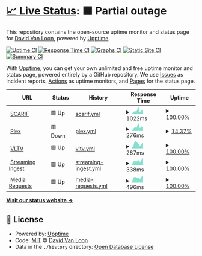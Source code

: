 # [📈 Live Status](https://d1vanloon.github.io/family-uptime): <!--live status--> **🟧 Partial outage**

This repository contains the open-source uptime monitor and status page for [David Van Loon](https://davl.ink/me), powered by [Upptime](https://github.com/upptime/upptime).

[![Uptime CI](https://github.com/d1vanloon/family-uptime/workflows/Uptime%20CI/badge.svg)](https://github.com/upptime/upptime/actions?query=workflow%3A%22Uptime+CI%22)
[![Response Time CI](https://github.com/d1vanloon/family-uptime/workflows/Response%20Time%20CI/badge.svg)](https://github.com/upptime/upptime/actions?query=workflow%3A%22Response+Time+CI%22)
[![Graphs CI](https://github.com/d1vanloon/family-uptime/workflows/Graphs%20CI/badge.svg)](https://github.com/upptime/upptime/actions?query=workflow%3A%22Graphs+CI%22)
[![Static Site CI](https://github.com/d1vanloon/family-uptime/workflows/Static%20Site%20CI/badge.svg)](https://github.com/upptime/upptime/actions?query=workflow%3A%22Static+Site+CI%22)
[![Summary CI](https://github.com/d1vanloon/family-uptime/workflows/Summary%20CI/badge.svg)](https://github.com/upptime/upptime/actions?query=workflow%3A%22Summary+CI%22)

With [Upptime](https://upptime.js.org), you can get your own unlimited and free uptime monitor and status page, powered entirely by a GitHub repository. We use [Issues](https://github.com/d1vanloon/family-uptime/issues) as incident reports, [Actions](https://github.com/d1vanloon/family-uptime/actions) as uptime monitors, and [Pages](https://d1vanloon.github.io/family-uptime) for the status page.

<!--start: status pages-->
<!-- This summary is generated by Upptime (https://github.com/upptime/upptime) -->
<!-- Do not edit this manually, your changes will be overwritten -->
<!-- prettier-ignore -->
| URL | Status | History | Response Time | Uptime |
| --- | ------ | ------- | ------------- | ------ |
| <img alt="" src="https://favicons.githubusercontent.com/scarif.vanloon.family" height="13"> [SCARIF](https://scarif.vanloon.family/) | 🟩 Up | [scarif.yml](https://github.com/d1vanloon/family-uptime/commits/HEAD/history/scarif.yml) | <details><summary><img alt="Response time graph" src="./graphs/scarif/response-time-week.png" height="20"> 1022ms</summary><br><a href="https://d1vanloon.github.io/family-uptime/history/scarif"><img alt="Response time 1022" src="https://img.shields.io/endpoint?url=https%3A%2F%2Fraw.githubusercontent.com%2Fd1vanloon%2Ffamily-uptime%2FHEAD%2Fapi%2Fscarif%2Fresponse-time.json"></a><br><a href="https://d1vanloon.github.io/family-uptime/history/scarif"><img alt="24-hour response time 1022" src="https://img.shields.io/endpoint?url=https%3A%2F%2Fraw.githubusercontent.com%2Fd1vanloon%2Ffamily-uptime%2FHEAD%2Fapi%2Fscarif%2Fresponse-time-day.json"></a><br><a href="https://d1vanloon.github.io/family-uptime/history/scarif"><img alt="7-day response time 1022" src="https://img.shields.io/endpoint?url=https%3A%2F%2Fraw.githubusercontent.com%2Fd1vanloon%2Ffamily-uptime%2FHEAD%2Fapi%2Fscarif%2Fresponse-time-week.json"></a><br><a href="https://d1vanloon.github.io/family-uptime/history/scarif"><img alt="30-day response time 1022" src="https://img.shields.io/endpoint?url=https%3A%2F%2Fraw.githubusercontent.com%2Fd1vanloon%2Ffamily-uptime%2FHEAD%2Fapi%2Fscarif%2Fresponse-time-month.json"></a><br><a href="https://d1vanloon.github.io/family-uptime/history/scarif"><img alt="1-year response time 1022" src="https://img.shields.io/endpoint?url=https%3A%2F%2Fraw.githubusercontent.com%2Fd1vanloon%2Ffamily-uptime%2FHEAD%2Fapi%2Fscarif%2Fresponse-time-year.json"></a></details> | <details><summary><a href="https://d1vanloon.github.io/family-uptime/history/scarif">100.00%</a></summary><a href="https://d1vanloon.github.io/family-uptime/history/scarif"><img alt="All-time uptime 100.00%" src="https://img.shields.io/endpoint?url=https%3A%2F%2Fraw.githubusercontent.com%2Fd1vanloon%2Ffamily-uptime%2FHEAD%2Fapi%2Fscarif%2Fuptime.json"></a><br><a href="https://d1vanloon.github.io/family-uptime/history/scarif"><img alt="24-hour uptime 100.00%" src="https://img.shields.io/endpoint?url=https%3A%2F%2Fraw.githubusercontent.com%2Fd1vanloon%2Ffamily-uptime%2FHEAD%2Fapi%2Fscarif%2Fuptime-day.json"></a><br><a href="https://d1vanloon.github.io/family-uptime/history/scarif"><img alt="7-day uptime 100.00%" src="https://img.shields.io/endpoint?url=https%3A%2F%2Fraw.githubusercontent.com%2Fd1vanloon%2Ffamily-uptime%2FHEAD%2Fapi%2Fscarif%2Fuptime-week.json"></a><br><a href="https://d1vanloon.github.io/family-uptime/history/scarif"><img alt="30-day uptime 100.00%" src="https://img.shields.io/endpoint?url=https%3A%2F%2Fraw.githubusercontent.com%2Fd1vanloon%2Ffamily-uptime%2FHEAD%2Fapi%2Fscarif%2Fuptime-month.json"></a><br><a href="https://d1vanloon.github.io/family-uptime/history/scarif"><img alt="1-year uptime 100.00%" src="https://img.shields.io/endpoint?url=https%3A%2F%2Fraw.githubusercontent.com%2Fd1vanloon%2Ffamily-uptime%2FHEAD%2Fapi%2Fscarif%2Fuptime-year.json"></a></details>
| <img alt="" src="https://favicons.githubusercontent.com/plex.vanloon.family" height="13"> [Plex](https://plex.vanloon.family/) | 🟥 Down | [plex.yml](https://github.com/d1vanloon/family-uptime/commits/HEAD/history/plex.yml) | <details><summary><img alt="Response time graph" src="./graphs/plex/response-time-week.png" height="20"> 276ms</summary><br><a href="https://d1vanloon.github.io/family-uptime/history/plex"><img alt="Response time 276" src="https://img.shields.io/endpoint?url=https%3A%2F%2Fraw.githubusercontent.com%2Fd1vanloon%2Ffamily-uptime%2FHEAD%2Fapi%2Fplex%2Fresponse-time.json"></a><br><a href="https://d1vanloon.github.io/family-uptime/history/plex"><img alt="24-hour response time 276" src="https://img.shields.io/endpoint?url=https%3A%2F%2Fraw.githubusercontent.com%2Fd1vanloon%2Ffamily-uptime%2FHEAD%2Fapi%2Fplex%2Fresponse-time-day.json"></a><br><a href="https://d1vanloon.github.io/family-uptime/history/plex"><img alt="7-day response time 276" src="https://img.shields.io/endpoint?url=https%3A%2F%2Fraw.githubusercontent.com%2Fd1vanloon%2Ffamily-uptime%2FHEAD%2Fapi%2Fplex%2Fresponse-time-week.json"></a><br><a href="https://d1vanloon.github.io/family-uptime/history/plex"><img alt="30-day response time 276" src="https://img.shields.io/endpoint?url=https%3A%2F%2Fraw.githubusercontent.com%2Fd1vanloon%2Ffamily-uptime%2FHEAD%2Fapi%2Fplex%2Fresponse-time-month.json"></a><br><a href="https://d1vanloon.github.io/family-uptime/history/plex"><img alt="1-year response time 276" src="https://img.shields.io/endpoint?url=https%3A%2F%2Fraw.githubusercontent.com%2Fd1vanloon%2Ffamily-uptime%2FHEAD%2Fapi%2Fplex%2Fresponse-time-year.json"></a></details> | <details><summary><a href="https://d1vanloon.github.io/family-uptime/history/plex">14.37%</a></summary><a href="https://d1vanloon.github.io/family-uptime/history/plex"><img alt="All-time uptime 14.37%" src="https://img.shields.io/endpoint?url=https%3A%2F%2Fraw.githubusercontent.com%2Fd1vanloon%2Ffamily-uptime%2FHEAD%2Fapi%2Fplex%2Fuptime.json"></a><br><a href="https://d1vanloon.github.io/family-uptime/history/plex"><img alt="24-hour uptime 14.37%" src="https://img.shields.io/endpoint?url=https%3A%2F%2Fraw.githubusercontent.com%2Fd1vanloon%2Ffamily-uptime%2FHEAD%2Fapi%2Fplex%2Fuptime-day.json"></a><br><a href="https://d1vanloon.github.io/family-uptime/history/plex"><img alt="7-day uptime 14.37%" src="https://img.shields.io/endpoint?url=https%3A%2F%2Fraw.githubusercontent.com%2Fd1vanloon%2Ffamily-uptime%2FHEAD%2Fapi%2Fplex%2Fuptime-week.json"></a><br><a href="https://d1vanloon.github.io/family-uptime/history/plex"><img alt="30-day uptime 14.37%" src="https://img.shields.io/endpoint?url=https%3A%2F%2Fraw.githubusercontent.com%2Fd1vanloon%2Ffamily-uptime%2FHEAD%2Fapi%2Fplex%2Fuptime-month.json"></a><br><a href="https://d1vanloon.github.io/family-uptime/history/plex"><img alt="1-year uptime 14.37%" src="https://img.shields.io/endpoint?url=https%3A%2F%2Fraw.githubusercontent.com%2Fd1vanloon%2Ffamily-uptime%2FHEAD%2Fapi%2Fplex%2Fuptime-year.json"></a></details>
| <img alt="" src="https://favicons.githubusercontent.com/live.vanloon.family" height="13"> [VLTV](https://live.vanloon.family) | 🟩 Up | [vltv.yml](https://github.com/d1vanloon/family-uptime/commits/HEAD/history/vltv.yml) | <details><summary><img alt="Response time graph" src="./graphs/vltv/response-time-week.png" height="20"> 287ms</summary><br><a href="https://d1vanloon.github.io/family-uptime/history/vltv"><img alt="Response time 287" src="https://img.shields.io/endpoint?url=https%3A%2F%2Fraw.githubusercontent.com%2Fd1vanloon%2Ffamily-uptime%2FHEAD%2Fapi%2Fvltv%2Fresponse-time.json"></a><br><a href="https://d1vanloon.github.io/family-uptime/history/vltv"><img alt="24-hour response time 287" src="https://img.shields.io/endpoint?url=https%3A%2F%2Fraw.githubusercontent.com%2Fd1vanloon%2Ffamily-uptime%2FHEAD%2Fapi%2Fvltv%2Fresponse-time-day.json"></a><br><a href="https://d1vanloon.github.io/family-uptime/history/vltv"><img alt="7-day response time 287" src="https://img.shields.io/endpoint?url=https%3A%2F%2Fraw.githubusercontent.com%2Fd1vanloon%2Ffamily-uptime%2FHEAD%2Fapi%2Fvltv%2Fresponse-time-week.json"></a><br><a href="https://d1vanloon.github.io/family-uptime/history/vltv"><img alt="30-day response time 287" src="https://img.shields.io/endpoint?url=https%3A%2F%2Fraw.githubusercontent.com%2Fd1vanloon%2Ffamily-uptime%2FHEAD%2Fapi%2Fvltv%2Fresponse-time-month.json"></a><br><a href="https://d1vanloon.github.io/family-uptime/history/vltv"><img alt="1-year response time 287" src="https://img.shields.io/endpoint?url=https%3A%2F%2Fraw.githubusercontent.com%2Fd1vanloon%2Ffamily-uptime%2FHEAD%2Fapi%2Fvltv%2Fresponse-time-year.json"></a></details> | <details><summary><a href="https://d1vanloon.github.io/family-uptime/history/vltv">100.00%</a></summary><a href="https://d1vanloon.github.io/family-uptime/history/vltv"><img alt="All-time uptime 100.00%" src="https://img.shields.io/endpoint?url=https%3A%2F%2Fraw.githubusercontent.com%2Fd1vanloon%2Ffamily-uptime%2FHEAD%2Fapi%2Fvltv%2Fuptime.json"></a><br><a href="https://d1vanloon.github.io/family-uptime/history/vltv"><img alt="24-hour uptime 100.00%" src="https://img.shields.io/endpoint?url=https%3A%2F%2Fraw.githubusercontent.com%2Fd1vanloon%2Ffamily-uptime%2FHEAD%2Fapi%2Fvltv%2Fuptime-day.json"></a><br><a href="https://d1vanloon.github.io/family-uptime/history/vltv"><img alt="7-day uptime 100.00%" src="https://img.shields.io/endpoint?url=https%3A%2F%2Fraw.githubusercontent.com%2Fd1vanloon%2Ffamily-uptime%2FHEAD%2Fapi%2Fvltv%2Fuptime-week.json"></a><br><a href="https://d1vanloon.github.io/family-uptime/history/vltv"><img alt="30-day uptime 100.00%" src="https://img.shields.io/endpoint?url=https%3A%2F%2Fraw.githubusercontent.com%2Fd1vanloon%2Ffamily-uptime%2FHEAD%2Fapi%2Fvltv%2Fuptime-month.json"></a><br><a href="https://d1vanloon.github.io/family-uptime/history/vltv"><img alt="1-year uptime 100.00%" src="https://img.shields.io/endpoint?url=https%3A%2F%2Fraw.githubusercontent.com%2Fd1vanloon%2Ffamily-uptime%2FHEAD%2Fapi%2Fvltv%2Fuptime-year.json"></a></details>
| <img alt="" src="https://favicons.githubusercontent.com/ingest.vanloon.family" height="13"> [Streaming Ingest](https://ingest.vanloon.family/) | 🟩 Up | [streaming-ingest.yml](https://github.com/d1vanloon/family-uptime/commits/HEAD/history/streaming-ingest.yml) | <details><summary><img alt="Response time graph" src="./graphs/streaming-ingest/response-time-week.png" height="20"> 338ms</summary><br><a href="https://d1vanloon.github.io/family-uptime/history/streaming-ingest"><img alt="Response time 338" src="https://img.shields.io/endpoint?url=https%3A%2F%2Fraw.githubusercontent.com%2Fd1vanloon%2Ffamily-uptime%2FHEAD%2Fapi%2Fstreaming-ingest%2Fresponse-time.json"></a><br><a href="https://d1vanloon.github.io/family-uptime/history/streaming-ingest"><img alt="24-hour response time 338" src="https://img.shields.io/endpoint?url=https%3A%2F%2Fraw.githubusercontent.com%2Fd1vanloon%2Ffamily-uptime%2FHEAD%2Fapi%2Fstreaming-ingest%2Fresponse-time-day.json"></a><br><a href="https://d1vanloon.github.io/family-uptime/history/streaming-ingest"><img alt="7-day response time 338" src="https://img.shields.io/endpoint?url=https%3A%2F%2Fraw.githubusercontent.com%2Fd1vanloon%2Ffamily-uptime%2FHEAD%2Fapi%2Fstreaming-ingest%2Fresponse-time-week.json"></a><br><a href="https://d1vanloon.github.io/family-uptime/history/streaming-ingest"><img alt="30-day response time 338" src="https://img.shields.io/endpoint?url=https%3A%2F%2Fraw.githubusercontent.com%2Fd1vanloon%2Ffamily-uptime%2FHEAD%2Fapi%2Fstreaming-ingest%2Fresponse-time-month.json"></a><br><a href="https://d1vanloon.github.io/family-uptime/history/streaming-ingest"><img alt="1-year response time 338" src="https://img.shields.io/endpoint?url=https%3A%2F%2Fraw.githubusercontent.com%2Fd1vanloon%2Ffamily-uptime%2FHEAD%2Fapi%2Fstreaming-ingest%2Fresponse-time-year.json"></a></details> | <details><summary><a href="https://d1vanloon.github.io/family-uptime/history/streaming-ingest">100.00%</a></summary><a href="https://d1vanloon.github.io/family-uptime/history/streaming-ingest"><img alt="All-time uptime 100.00%" src="https://img.shields.io/endpoint?url=https%3A%2F%2Fraw.githubusercontent.com%2Fd1vanloon%2Ffamily-uptime%2FHEAD%2Fapi%2Fstreaming-ingest%2Fuptime.json"></a><br><a href="https://d1vanloon.github.io/family-uptime/history/streaming-ingest"><img alt="24-hour uptime 100.00%" src="https://img.shields.io/endpoint?url=https%3A%2F%2Fraw.githubusercontent.com%2Fd1vanloon%2Ffamily-uptime%2FHEAD%2Fapi%2Fstreaming-ingest%2Fuptime-day.json"></a><br><a href="https://d1vanloon.github.io/family-uptime/history/streaming-ingest"><img alt="7-day uptime 100.00%" src="https://img.shields.io/endpoint?url=https%3A%2F%2Fraw.githubusercontent.com%2Fd1vanloon%2Ffamily-uptime%2FHEAD%2Fapi%2Fstreaming-ingest%2Fuptime-week.json"></a><br><a href="https://d1vanloon.github.io/family-uptime/history/streaming-ingest"><img alt="30-day uptime 100.00%" src="https://img.shields.io/endpoint?url=https%3A%2F%2Fraw.githubusercontent.com%2Fd1vanloon%2Ffamily-uptime%2FHEAD%2Fapi%2Fstreaming-ingest%2Fuptime-month.json"></a><br><a href="https://d1vanloon.github.io/family-uptime/history/streaming-ingest"><img alt="1-year uptime 100.00%" src="https://img.shields.io/endpoint?url=https%3A%2F%2Fraw.githubusercontent.com%2Fd1vanloon%2Ffamily-uptime%2FHEAD%2Fapi%2Fstreaming-ingest%2Fuptime-year.json"></a></details>
| <img alt="" src="https://favicons.githubusercontent.com/requests.vanloon.family" height="13"> [Media Requests](https://requests.vanloon.family/) | 🟩 Up | [media-requests.yml](https://github.com/d1vanloon/family-uptime/commits/HEAD/history/media-requests.yml) | <details><summary><img alt="Response time graph" src="./graphs/media-requests/response-time-week.png" height="20"> 496ms</summary><br><a href="https://d1vanloon.github.io/family-uptime/history/media-requests"><img alt="Response time 496" src="https://img.shields.io/endpoint?url=https%3A%2F%2Fraw.githubusercontent.com%2Fd1vanloon%2Ffamily-uptime%2FHEAD%2Fapi%2Fmedia-requests%2Fresponse-time.json"></a><br><a href="https://d1vanloon.github.io/family-uptime/history/media-requests"><img alt="24-hour response time 496" src="https://img.shields.io/endpoint?url=https%3A%2F%2Fraw.githubusercontent.com%2Fd1vanloon%2Ffamily-uptime%2FHEAD%2Fapi%2Fmedia-requests%2Fresponse-time-day.json"></a><br><a href="https://d1vanloon.github.io/family-uptime/history/media-requests"><img alt="7-day response time 496" src="https://img.shields.io/endpoint?url=https%3A%2F%2Fraw.githubusercontent.com%2Fd1vanloon%2Ffamily-uptime%2FHEAD%2Fapi%2Fmedia-requests%2Fresponse-time-week.json"></a><br><a href="https://d1vanloon.github.io/family-uptime/history/media-requests"><img alt="30-day response time 496" src="https://img.shields.io/endpoint?url=https%3A%2F%2Fraw.githubusercontent.com%2Fd1vanloon%2Ffamily-uptime%2FHEAD%2Fapi%2Fmedia-requests%2Fresponse-time-month.json"></a><br><a href="https://d1vanloon.github.io/family-uptime/history/media-requests"><img alt="1-year response time 496" src="https://img.shields.io/endpoint?url=https%3A%2F%2Fraw.githubusercontent.com%2Fd1vanloon%2Ffamily-uptime%2FHEAD%2Fapi%2Fmedia-requests%2Fresponse-time-year.json"></a></details> | <details><summary><a href="https://d1vanloon.github.io/family-uptime/history/media-requests">100.00%</a></summary><a href="https://d1vanloon.github.io/family-uptime/history/media-requests"><img alt="All-time uptime 100.00%" src="https://img.shields.io/endpoint?url=https%3A%2F%2Fraw.githubusercontent.com%2Fd1vanloon%2Ffamily-uptime%2FHEAD%2Fapi%2Fmedia-requests%2Fuptime.json"></a><br><a href="https://d1vanloon.github.io/family-uptime/history/media-requests"><img alt="24-hour uptime 100.00%" src="https://img.shields.io/endpoint?url=https%3A%2F%2Fraw.githubusercontent.com%2Fd1vanloon%2Ffamily-uptime%2FHEAD%2Fapi%2Fmedia-requests%2Fuptime-day.json"></a><br><a href="https://d1vanloon.github.io/family-uptime/history/media-requests"><img alt="7-day uptime 100.00%" src="https://img.shields.io/endpoint?url=https%3A%2F%2Fraw.githubusercontent.com%2Fd1vanloon%2Ffamily-uptime%2FHEAD%2Fapi%2Fmedia-requests%2Fuptime-week.json"></a><br><a href="https://d1vanloon.github.io/family-uptime/history/media-requests"><img alt="30-day uptime 100.00%" src="https://img.shields.io/endpoint?url=https%3A%2F%2Fraw.githubusercontent.com%2Fd1vanloon%2Ffamily-uptime%2FHEAD%2Fapi%2Fmedia-requests%2Fuptime-month.json"></a><br><a href="https://d1vanloon.github.io/family-uptime/history/media-requests"><img alt="1-year uptime 100.00%" src="https://img.shields.io/endpoint?url=https%3A%2F%2Fraw.githubusercontent.com%2Fd1vanloon%2Ffamily-uptime%2FHEAD%2Fapi%2Fmedia-requests%2Fuptime-year.json"></a></details>

<!--end: status pages-->

[**Visit our status website →**](https://d1vanloon.github.io/family-uptime)

## 📄 License

- Powered by: [Upptime](https://github.com/upptime/upptime)
- Code: [MIT](./LICENSE) © [David Van Loon](https://davl.ink/me)
- Data in the `./history` directory: [Open Database License](https://opendatacommons.org/licenses/odbl/1-0/)

